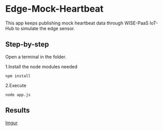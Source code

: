 # Edge-Mock-Heartbeat

This app keeps publishing mock heartbeat data through WISE-PaaS IoT-Hub to simulate the edge sensor.

## Step-by-step
Open a terminal in the folder.

1.Install the node modules needed

    npm install
    
2.Execute

    node app.js
    
## Results

[Imgur](https://i.imgur.com/sGloM8g.png)
